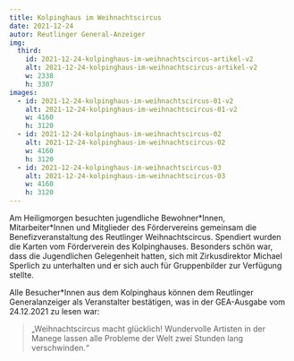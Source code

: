 ```yaml
---
title: Kolpinghaus im Weihnachtscircus
date: 2021-12-24
autor: Reutlinger General-Anzeiger
img:
  third:
    id: 2021-12-24-kolpinghaus-im-weihnachtscircus-artikel-v2
    alt: 2021-12-24-kolpinghaus-im-weihnachtscircus-artikel-v2
    w: 2338
    h: 3307
images:
  - id: 2021-12-24-kolpinghaus-im-weihnachtscircus-01-v2
    alt: 2021-12-24-kolpinghaus-im-weihnachtscircus-01-v2
    w: 4160
    h: 3120
  - id: 2021-12-24-kolpinghaus-im-weihnachtscircus-02
    alt: 2021-12-24-kolpinghaus-im-weihnachtscircus-02
    w: 4160
    h: 3120
  - id: 2021-12-24-kolpinghaus-im-weihnachtscircus-03
    alt: 2021-12-24-kolpinghaus-im-weihnachtscircus-03
    w: 4160
    h: 3120
---
```


<!--mehr-->

Am Heiligmorgen besuchten jugendliche Bewohner\*Innen, Mitarbeiter\*Innen und Mitglieder des Fördervereins gemeinsam die Benefizveranstaltung des Reutlinger Weihnachtscircus. Spendiert wurden die Karten vom Förderverein des Kolpinghauses. Besonders schön war, dass die Jugendlichen Gelegenheit hatten, sich mit Zirkusdirektor Michael Sperlich zu unterhalten und er sich auch für Gruppenbilder zur Verfügung stellte.

Alle Besucher\*Innen aus dem Kolpinghaus können dem Reutlinger Generalanzeiger als Veranstalter bestätigen, was in der GEA-Ausgabe vom 24.12.2021 zu lesen war:

> „Weihnachtscircus macht glücklich! Wundervolle Artisten in der Manege lassen alle Probleme der Welt zwei Stunden lang verschwinden.“
